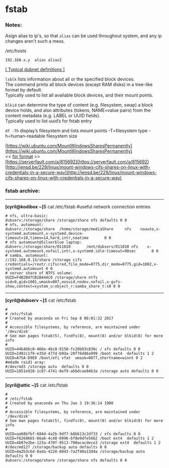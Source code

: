 # fstab

### Notes:
Asign alias to ip's, so that `alias` can be used throughout system, and any ip changes aren't such a mess.  

_/etc/hosts_
```
192.168.x.y  alias alias2
```
[[ Typical dubnet definitions ]](server-gen.md#-etc-hostname-)  

`lsblk` lists information about all or the specified block devices.  
The command prints all block devices (except RAM disks) in a tree-like format by default.  
Typically used to list all available block devices, and their mount points.  

`blkid` can determine the type of content (e.g. filesystem, swap) a block device holds, and also attributes (tokens, NAME=value pairs) from the content metadata (e.g. LABEL or UUID fields).  
Typically used to list uuid’s for fstab entry  

`df -Th` display’s filesystem and lists mount points -T=filesystem type -h=human-readable filesystem size  

[https://wiki.ubuntu.com/MountWindowsSharesPermanently](https://wiki.ubuntu.com/MountWindowsSharesPermanently)  
<< [for format](https://unix.stackexchange.com/a/276318) >>  
[https://serverfault.com/a/815692](https://serverfault.com/a/815692)  
[http://jensd.be/229/linux/mount-windows-cifs-shares-on-linux-with-credentials-in-a-secure-way](http://jensd.be/229/linux/mount-windows-cifs-shares-on-linux-with-credentials-in-a-secure-way)  

### fstab archive:
--------------
**[cyril@kodibox ~]**$ cat /etc/fstab #useful network connection entries 
```
# nfs, ultra-basic:
dubserv:/storage/share /storage/share nfs defaults 0 0
# nfs, automount:
dubserv:/storage/share  /home/storage/mediaShare     nfs    noauto,x-systemd.automount,x-systemd.device-timeout=10,timeo=14,hard,intr,noatime       0 0
# nfs automount@Silverblue laptop:
dubserv:/storage/share/011010		/mnt/dubserv/011010	nfs    x-systemd.automount,nofail,intr,x-systemd.idle-timeout=90sec       0 0
# samba, automount:
//192.168.0.13/share /storage cifs credentials=/root/.cifscred,file_mode=0775,dir_mode=0775,gid=1002,x-systemd.automount 0 0
# server share of NTFS volume:
UUID=F4B2B47CB2B444C0 /storage/share ntfs uid=0,gid=1001,umask=007,nosuid,nodev,nofail,x-gvfs-show,context=system_u:object_r:samba_share_t:s0 0 0
```  
-------
**[cyril@dubserv ~]**$ cat /etc/fstab
``` 
#
# /etc/fstab
# Created by anaconda on Fri Sep 8 06:01:32 2017
#
# Accessible filesystems, by reference, are maintained under '/dev/disk'
# See man pages fstab(5), findfs(8), mount(8) and/or blkid(8) for more info
#
UUID=44b4bbc0-466e-4bc8-9150-fc20b03c836c / xfs defaults 0 0
UUID=2402c1f0-e35d-477d-b9da-20f76d46a999 /boot ext4  defaults 1 2
UUID=A75A-D9E0 /boot/efi vfat  umask=0077,shortname=winnt 0 2
#mdadm raid1 aray:
#/dev/md3 /storage auto  defaults 0 0
UUID=1851e928-1c87-4741-8ef9-abbdcae84b3a /storage auto defaults 0 0
```
-----------
**[cyril@attic ~]**$ cat /etc/fstab
```
#
# /etc/fstab
# Created by anaconda on Thu Jan 3 19:36:14 1980
#
# Accessible filesystems, by reference, are maintained under '/dev/disk'
# See man pages fstab(5), findfs(8), mount(8) and/or blkid(8) for more info
#
UUID=aa68bfbf-684d-4a2b-9df7-b8b613c2df33 / xfs defaults 0 0
UUID=f6268665-66a6-4c48-8996-bf8e9dfe5662 /boot ext4  defaults 1 2
UUID=4b07e3be-123a-470f-9513-700acacdece3 /storage ext4  defaults 1 2
#/dev/md127 /storage/backup auto defaults 0 0
UUID=4a2b3c6d-0ada-4228-8043-7a2f40a13d4a /storage/backup auto  defaults 0 0
dubserv:/storage/share /storage/share nfs defaults 0 0
```
